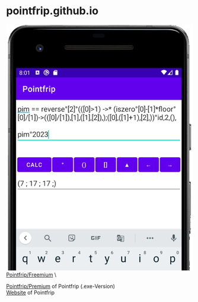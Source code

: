 # pointfrip.github.io

![Pointfrip](https://raw.githubusercontent.com/pointfrip/pointfrip.github.io/main/images/pixel2image.png)
[Pointfrip/Freemium](https://github.com/pointfrip/freemium) \


[Pointfrip/Premium](https://github.com/metazip/pointfrip) of Pointfrip (.exe-Version) \
[Website](https://pointfree-interpreter.github.io/) of Pointfrip

